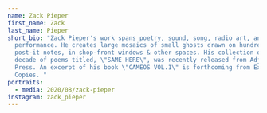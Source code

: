 ```yaml
---
name: Zack Pieper
first_name: Zack
last_name: Pieper
short_bio: "Zack Pieper's work spans poetry, sound, song, radio art, and
  performance. He creates large mosaics of small ghosts drawn on hundreds of
  post-it notes, in shop-front windows & other spaces. His collection of a
  decade of poems titled, \"SAME HERE\", was recently released from Adjunct
  Press. An excerpt of his book \"CAMEOS VOL.1\" is forthcoming from Extra
  Copies. "
portraits:
  - media: 2020/08/zack-pieper
instagram: zack_pieper
---
```

